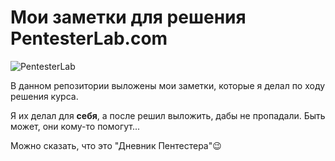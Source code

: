# Мои заметки для решения PentesterLab.com

![PentesterLab](https://assets.pentesterlab.com/logo_m.png)

В данном репозитории выложены мои заметки, которые я делал по ходу решения курса.

Я их делал для **себя**, а после решил выложить, дабы не пропадали. Быть может, они кому-то помогут...



Можно сказать, что это "Дневник Пентестера"😉